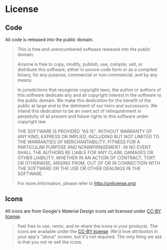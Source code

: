 # License

## Code

All code is released into the public domain.

> This is free and unencumbered software released into the public domain.
> 
> Anyone is free to copy, modify, publish, use, compile, sell, or
distribute this software, either in source code form or as a compiled
binary, for any purpose, commercial or non-commercial, and by any
means.
> 
> In jurisdictions that recognize copyright laws, the author or authors
of this software dedicate any and all copyright interest in the
software to the public domain. We make this dedication for the benefit
of the public at large and to the detriment of our heirs and
successors. We intend this dedication to be an overt act of
relinquishment in perpetuity of all present and future rights to this
software under copyright law.
> 
> THE SOFTWARE IS PROVIDED "AS IS", WITHOUT WARRANTY OF ANY KIND,
EXPRESS OR IMPLIED, INCLUDING BUT NOT LIMITED TO THE WARRANTIES OF
MERCHANTABILITY, FITNESS FOR A PARTICULAR PURPOSE AND NONINFRINGEMENT.
IN NO EVENT SHALL THE AUTHORS BE LIABLE FOR ANY CLAIM, DAMAGES OR
OTHER LIABILITY, WHETHER IN AN ACTION OF CONTRACT, TORT OR OTHERWISE,
ARISING FROM, OUT OF OR IN CONNECTION WITH THE SOFTWARE OR THE USE OR
OTHER DEALINGS IN THE SOFTWARE.
> 
> For more information, please refer to <http://unlicense.org/>

## Icons

All icons are from Google's Material Design icons set licensed under [CC-BY license](https://creativecommons.org/licenses/by/4.0/).

> Feel free to use, remix, and re-share the icons in your products. The icons are available under the [CC-BY license](https://creativecommons.org/licenses/by/4.0/). We'd love attribution in your app's "about" screen, but it's not required. The only thing we ask is that you not re-sell the icons.